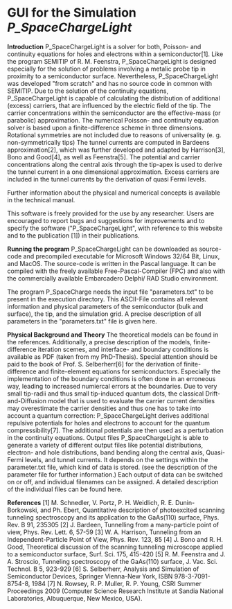 # GUI for the Simulation *P_SpaceChargeLight*

**Introduction**
P_SpaceChargeLight is a solver for both, Poisson- and continuity equations for holes and electrons within a semiconductor[1]. Like the program SEMITIP of R. M. Feenstra, P_SpaceChargeLight is designed especially for the solution of problems involving a metalic probe tip in proximity to a semiconductor surface. Nevertheless, P_SpaceChargeLight was developed "from scratch" and has no source code in common with SEMITIP. Due to the solution of the continuity equations, P_SpaceChargeLight is capable of calculating the distribution of additional (excess) carriers, that are influenced by the electric field of the tip. The carrier concentrations within the semiconductor are the effective-mass (or parabolic) approximation. The numerical Poisson- and continuity equation solver is based upon a finite-difference scheme in three dimensions. Rotational symmetries are not included due to reasons of universality (e. g. non-symmetrically tips) The tunnel currents are computed in Bardeens approximation[2], which was further developed and adapted by Harrison[3], Bono and Good[4], as well as Feenstra[5]. The potential and carrier concentrations along the central axis through the tip-apex is used to derive the tunnel current in a one dimensional approximation.  Excess carriers are included in the tunnel currents by the derivation of quasi Fermi levels.

Further information about the physical and numerical concepts is available in the technical manual.

This software is freely provided for the use by any researcher. Users are encouraged to report bugs and suggestions for improvements and to specify the software ("P_SpaceChargeLight", with reference to this website and to the publication [1]) in their publications.

**Running the program**
P_SpaceChargeLight can be downloaded as source-code and precompiled executable for Microsoft Windows 32/64 Bit, Linux, and MacOS. The source-code is written in the Pascal language. It can be compiled with the freely available Free-Pascal-Compiler (FPC) and also with the commercially available Embarcadero Delphi/ RAD Studio environment.

The program P_SpaceCharge needs the input file "parameters.txt" to be present in the execution directory. This ASCII-File contains all relevant information and physical parameters of the semiconductor (bulk and surface), the tip, and the simulation grid. A precise description of all parameters in the "parameters.txt" file is given here.

**Physical Background and Theory**
The theoretical models can be found in the references. Additionally, a precise description of the models, finite-difference iteration scemes, and interface- and boundary conditions is available as PDF (taken from my PhD-Thesis). Special attention should be paid to the book of Prof. S. Selberherr[6] for the derivation of finite-difference and finite-element equations for semiconductors. Especially the implementation of the boundary conditions is often done in an erroneous way, leading to increased numiercal errors at the boundaries. Due to very small tip-radii and thus small tip-induced quantum dots, the classical Drift-and-Diffusion model that is used to evaluate the carrier current densities may overestimate the carrier densities and thus one has to take into account a quantum correction: P_SpaceChargeLight derives additional repulsive potentials for holes and electrons to account for the quantum compressibility[7]. The additional potentials are then used as a perturbation in the continuity equations.
Output files
P_SpaceChargeLight is able to generate a variety of different output files like potential distributions, electron- and hole distributions, band bending along the central axis, Quasi-Fermi levels, and tunnel currents. It depends on the settings within the parameter.txt file, which kind of data is stored. (see the description of the parameter file for further information.) Each output of data can be switched on or off, and individual filenames can be assigned. A detailed description of the individual files can be found here.

**References**
[1] M. Schnedler, V. Portz, P. H. Weidlich, R. E. Dunin-Borkowski, and Ph. Ebert, Quantitative description of photoexcited scanning tunneling spectroscopy and its application to the GaAs(110) surface, Phys. Rev. B 91, 235305
[2] J. Bardeen, Tunnelling from a many-particle point of view, Phys. Rev. Lett. 6,  57-59
[3] W. A. Harrison, Tunneling from an Independent-Particle Point of View, Phys. Rev. 123, 85
[4] J. Bono and R. H. Good, Theoretical discussion of the scanning tunneling microscope applied to a semiconductor surface, Surf. Sci. 175, 415-420
[5] R. M. Feenstra and J. A. Stroscio, Tunneling spectroscopy of the GaAs(110) surface, J. Vac. Sci. Technol. B 5, 923-929
[6] S. Selberherr, Analysis and Simulation of Semiconductor Devices, Springer Vienna-New York, ISBN 978-3-7091-8754-8, 1984
[7] N. Rowsey, R. P. Muller, R. P. Young, CSRI Summer Proceedings 2009 (Computer Science Research Institute at Sandia National Laboratories, Albuquerque, New Mexico, USA). 